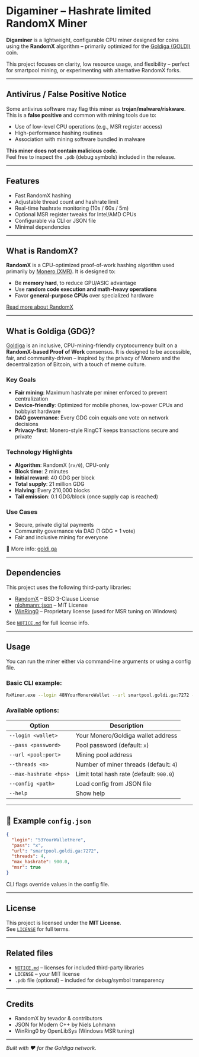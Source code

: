 # Digaminer – Hashrate limited RandomX Miner
**Digaminer** is a lightweight, configurable CPU miner designed for coins using the **RandomX** algorithm – primarily optimized for the [Goldiga (GOLDI)](http://www.goldi.ga) coin.

This project focuses on clarity, low resource usage, and flexibility – perfect for smartpool mining, or experimenting with alternative RandomX forks.

---

## Antivirus / False Positive Notice

Some antivirus software may flag this miner as **trojan/malware/riskware**.  
This is a **false positive** and common with mining tools due to:

- Use of low-level CPU operations (e.g., MSR register access)
- High-performance hashing routines
- Association with mining software bundled in malware

**This miner does not contain malicious code.**  
Feel free to inspect the `.pdb` (debug symbols) included in the release.

---

##  Features

- Fast RandomX hashing
- Adjustable thread count and hashrate limit
- Real-time hashrate monitoring (10s / 60s / 5m)
- Optional MSR register tweaks for Intel/AMD CPUs
- Configurable via CLI or JSON file
- Minimal dependencies

---

## What is RandomX?

**RandomX** is a CPU-optimized proof-of-work hashing algorithm used primarily by [Monero (XMR)](https://www.getmonero.org). It is designed to:

- Be **memory hard**, to reduce GPU/ASIC advantage
- Use **random code execution and math-heavy operations**
- Favor **general-purpose CPUs** over specialized hardware

[Read more about RandomX](https://github.com/tevador/RandomX)

---

## What is Goldiga (GDG)?

[Goldiga](https://www.goldi.ga) is an inclusive, CPU-mining-friendly cryptocurrency built on a **RandomX-based Proof of Work** consensus. It is designed to be accessible, fair, and community-driven – inspired by the privacy of Monero and the decentralization of Bitcoin, with a touch of meme culture.

### Key Goals

- **Fair mining**: Maximum hashrate per miner enforced to prevent centralization
- **Device-friendly**: Optimized for mobile phones, low-power CPUs and hobbyist hardware
- **DAO governance**: Every GDG coin equals one vote on network decisions
- **Privacy-first**: Monero-style RingCT keeps transactions secure and private

### Technology Highlights

- **Algorithm**: RandomX (`rx/0`), CPU-only
- **Block time**: 2 minutes
- **Initial reward**: 40 GDG per block
- **Total supply**: 21 million GDG
- **Halving**: Every 210,000 blocks
- **Tail emission**: 0.1 GDG/block (once supply cap is reached)

### Use Cases

- Secure, private digital payments
- Community governance via DAO (1 GDG = 1 vote)
- Fair and inclusive mining for everyone

🔗 More info: [goldi.ga](http://www.goldi.ga)


---

## Dependencies

This project uses the following third-party libraries:

- [RandomX](https://github.com/tevador/RandomX) – BSD 3-Clause License
- [nlohmann::json](https://github.com/nlohmann/json) – MIT License
- [WinRing0](https://openlibsys.org/) – Proprietary license (used for MSR tuning on Windows)

See [`NOTICE.md`](./NOTICE.md) for full license info.

---

## Usage

You can run the miner either via command-line arguments or using a config file.

### Basic CLI example:

```bash
RxMiner.exe --login 48NYourMoneroWallet --url smartpool.goldi.ga:7272 --threads 4 --max-hashrate 900
```

### Available options:

| Option                 | Description                                 |
|------------------------|---------------------------------------------|
| `--login <wallet>`     | Your Monero/Goldiga wallet address          |
| `--pass <password>`    | Pool password (default: `x`)                |
| `--url <pool:port>`    | Mining pool address                         |
| `--threads <n>`        | Number of miner threads (default: `4`)      |
| `--max-hashrate <hps>` | Limit total hash rate (default: `900.0`)    |
| `--config <path>`      | Load config from JSON file                  |
| `--help`               | Show help                                   |

---

## 📄 Example `config.json`

```json
{
  "login": "53YourWalletHere",
  "pass": "x",
  "url": "smartpool.goldi.ga:7272",
  "threads": 4,
  "max_hashrate": 900.0,
  "msr": true
}
```

CLI flags override values in the config file.

---

## License

This project is licensed under the **MIT License**.  
See [`LICENSE`](./LICENSE) for full terms.

---

## Related files

- [`NOTICE.md`](./NOTICE.md) – licenses for included third-party libraries
- `LICENSE` – your MIT license
- `.pdb` file (optional) – included for debug/symbol transparency

---

## Credits

- RandomX by tevador & contributors
- JSON for Modern C++ by Niels Lohmann
- WinRing0 by OpenLibSys (Windows MSR tuning)

---

*Built with ❤️ for the Goldiga network.*
